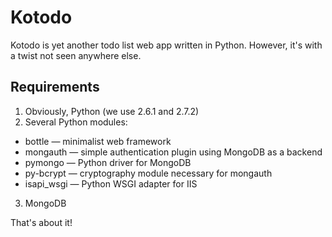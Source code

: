 # Kotodo

Kotodo is yet another todo list web app written in Python. However, it's with a twist not seen anywhere else.

## Requirements

1. Obviously, Python (we use 2.6.1 and 2.7.2)
2. Several Python modules:
  * bottle — minimalist web framework
  * mongauth — simple authentication plugin using MongoDB as a backend
  * pymongo — Python driver for MongoDB
  * py-bcrypt — cryptography module necessary for mongauth
  * isapi_wsgi — Python WSGI adapter for IIS 
3. MongoDB

That's about it!